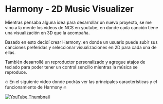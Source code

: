 # Harmony - 2D Music Visualizer

Mientras pensaba alguna idea para desarrollar un nuevo proyecto, se me vino a la mente los videos de NCS en youtube, en donde cada canción tiene una visualización en 3D que la acompaña.

Basado en esto decidí crear Harmony, en donde un usuario puede subir sus canciones preferidas y seleccionar visualizaciones en 2D para cada una de ellas.

También desarrollé un reproductor personalizado y agregue atajos de teclado para poder tener un control sencillo mientras la música se reproduce.

🔥 En el siguiente video donde podrás ver las principales características y el funcionamiento de Harmony 🔥

[![YouTube Thumbnail](https://i.imgur.com/Fgtn1EY.png)](https://www.youtube.com/watch?v=MHlXjlTEAFw&ab_channel=GoorezyDev)
